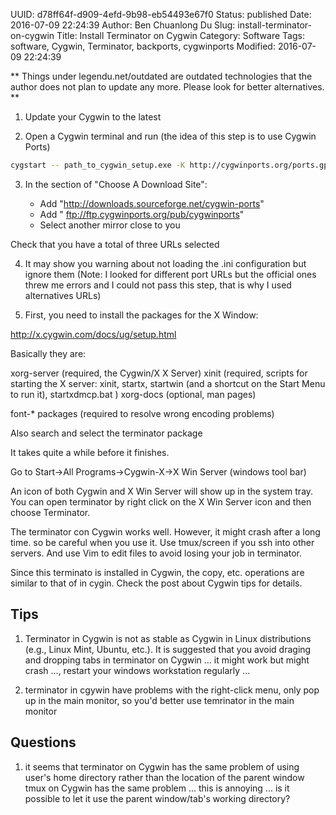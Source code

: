 UUID: d78ff64f-d909-4efd-9b98-eb54493e67f0
Status: published
Date: 2016-07-09 22:24:39
Author: Ben Chuanlong Du
Slug: install-terminator-on-cygwin
Title: Install Terminator on Cygwin
Category: Software
Tags: software, Cygwin, Terminator, backports, cygwinports
Modified: 2016-07-09 22:24:39

**
Things under legendu.net/outdated are outdated technologies 
that the author does not plan to update any more. 
Please look for better alternatives.
**



1. Update your Cygwin to the latest

2. Open a Cygwin terminal and run (the idea of this step is to use Cygwin Ports)
```bash
cygstart -- path_to_cygwin_setup.exe -K http://cygwinports.org/ports.gpg
```
3. In the section of "Choose A Download Site":

    - Add "http://downloads.sourceforge.net/cygwin-ports"
    - Add " ftp://ftp.cygwinports.org/pub/cygwinports"
    - Select another mirror close to you

Check that you have a total of three URLs selected

4. It may show you warning about not loading the .ini configuration 
but ignore them 
(Note: I looked for different port URLs but the official ones threw me errors and I could not pass this step, 
that is why I used alternatives URLs)

5. First, you need to install the packages for the X Window:

http://x.cygwin.com/docs/ug/setup.html

Basically they are:

xorg-server (required, the Cygwin/X X Server)
xinit (required, scripts for starting the X server: xinit, startx, startwin (and a shortcut on the Start Menu to run it), startxdmcp.bat )
xorg-docs (optional, man pages)

font-* packages (required to resolve wrong encoding problems)

Also search and select the terminator package

It takes quite a while before it finishes.

Go to Start->All Programs->Cygwin-X->X Win Server (windows tool bar)

An icon of both Cygwin and X Win Server will show up in the system tray.
You can open terminator by right click on the X Win Server icon and then choose Terminator.


The terminator con Cygwin works well. 
However, it might crash after a long time. 
so be careful when you use it. 
Use tmux/screen if you ssh into other servers. 
And use Vim to edit files to avoid losing your job in terminator.

Since this terminato is installed in Cygwin, the copy, etc. operations are similar to that of in cygin. 
Check the post about Cygwin tips for details.


## Tips

1. Terminator in Cygwin is not as stable as Cygwin in Linux distributions (e.g., Linux Mint, Ubuntu, etc.).
It is suggested that you avoid draging and dropping tabs in terminator on Cygwin ... it might work but might crash ..., restart your windows workstation regularly ...

2.  terminator in cgywin have problems with the right-click menu, only pop up in the main monitor, so you'd better use temrinator in the main monitor

## Questions
1. it seems that terminator on Cygwin has the same problem of using user's home directory 
rather than the location of the parent window
tmux on Cygwin has the same problem ...
this is annoying ...
is it possible to let it use the parent window/tab's working directory?
